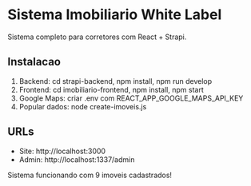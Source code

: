 # Sistema Imobiliario White Label 
 
Sistema completo para corretores com React + Strapi. 
 
## Instalacao 
 
1. Backend: cd strapi-backend, npm install, npm run develop 
2. Frontend: cd imobiliario-frontend, npm install, npm start 
3. Google Maps: criar .env com REACT_APP_GOOGLE_MAPS_API_KEY 
4. Popular dados: node create-imoveis.js 
 
## URLs 
- Site: http://localhost:3000 
- Admin: http://localhost:1337/admin 
 
Sistema funcionando com 9 imoveis cadastrados! 
